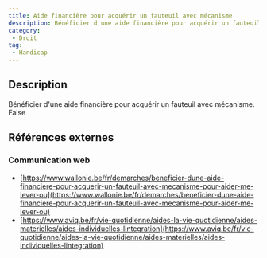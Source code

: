 ```yaml
---
title: Aide financière pour acquérir un fauteuil avec mécanisme
description: Bénéficier d'une aide financière pour acquérir un fauteuil avec mécanisme
category: 
 - Droit
tag: 
 - Handicap
---
```


## Description

Bénéficier d'une aide financière pour acquérir un fauteuil avec mécanisme.
False

## Références externes 

### Communication web

- [https://www.wallonie.be/fr/demarches/beneficier-dune-aide-financiere-pour-acquerir-un-fauteuil-avec-mecanisme-pour-aider-me-lever-ou](https://www.wallonie.be/fr/demarches/beneficier-dune-aide-financiere-pour-acquerir-un-fauteuil-avec-mecanisme-pour-aider-me-lever-ou)
- [https://www.aviq.be/fr/vie-quotidienne/aides-la-vie-quotidienne/aides-materielles/aides-individuelles-lintegration](https://www.aviq.be/fr/vie-quotidienne/aides-la-vie-quotidienne/aides-materielles/aides-individuelles-lintegration)


